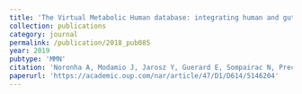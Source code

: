 ```yaml
---
title: 'The Virtual Metabolic Human database: integrating human and gut microbiome metabolism with nutrition and disease'
collection: publications
category: journal
permalink: /publication/2018_pub085
year: 2019
pubtype: 'MMN'
citation: 'Noronha A, Modamio J, Jarosz Y, Guerard E, Sompairac N, Preciat G, Danielsdottir AD, Krecke M, Merten D, Haraldsdottir HS, Heinken A, Heirendt L, Magnusdottir S, Ravcheev DA, Sahoo S, Gawron P, Friscioni L, Garcia B, Prendergast M, Puente A, Rodrigues M, Roy A, Rouquaya M, Wiltgen L, Zagare A, John E, Krueger M, Kuperstein I, Zinovyev A, Schneider R, Fleming RMT, Thiele I.  <a href="https://academic.oup.com/nar/article/47/D1/D614/5146204">The Virtual Metabolic Human database: integrating human and gut microbiome metabolism with nutrition and disease</a>. 2019. <i>Nucleic Acids Res.</i> 47(D1):D614-D624.'
paperurl: 'https://academic.oup.com/nar/article/47/D1/D614/5146204'
---
```

